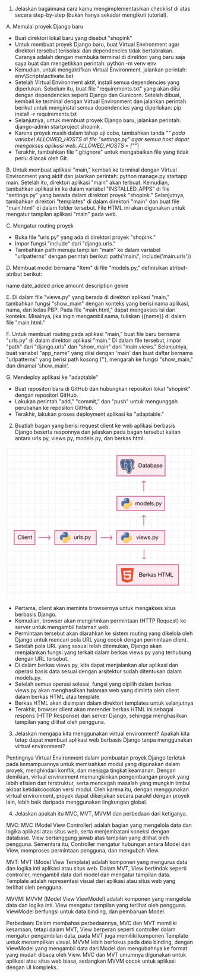 1. Jelaskan bagaimana cara kamu mengimplementasikan checklist di atas secara step-by-step (bukan hanya sekadar mengikuti tutorial).

A. Memulai proyek Django baru

- Buat direktori lokal baru yang disebut "shopink"
- Untuk membuat proyek Django baru, buat Virtual Environment agar direktori tersebut terisolasi dan dependencies tidak bertabrakan. Caranya adalah dengan membuka terminal di direktori yang baru saja saya buat dan mengetikkan perintah: python -m venv env
- Kemudian, untuk mengaktifkan Virtual Environment, jalankan perintah: env\Scripts\activate.bat
- Setelah Virtual Environment aktif, install semua dependencies yang diperlukan. Sebelum itu, buat file "requirements.txt" yang akan diisi dengan dependencies seperti Django dan Gunicorn. Setelah dibuat, kembali ke terminal dengan Virtual Environment dan jalankan perintah berikut untuk menginstal semua dependencies yang diperlukan: pip install -r requirements.txt
- Selanjutnya, untuk membuat proyek Django baru, jalankan perintah: django-admin startproject shopink .
- Karena proyek masih dalam tahap uji coba, tambahkan tanda "*" pada variabel ALLOWED_HOSTS di file "settings.py" agar semua host dapat mengakses aplikasi web. ALLOWED_HOSTS = ["*"]
- Terakhir, tambahkan file ".gitignore" untuk mengabaikan file yang tidak perlu dilacak oleh Git.

B. Untuk membuat aplikasi "main," kembali ke terminal dengan Virtual Environment yang aktif dan jalankan perintah: python manage.py startapp main. Setelah itu, direktori aplikasi "main" akan terbuat. Kemudian, tambahkan aplikasi ini ke dalam variabel "INSTALLED_APPS" di file "settings.py" yang berada dalam direktori proyek "shopink." Selanjutnya, tambahkan direktori "templates" di dalam direktori "main" dan buat file "main.html" di dalam folder tersebut. File HTML ini akan digunakan untuk mengatur tampilan aplikasi "main" pada web.

C. Mengatur routing proyek

- Buka file "urls.py" yang ada di direktori proyek "shopink."
- Impor fungsi "include" dari "django.urls."
- Tambahkan path menuju tampilan "main" ke dalam variabel "urlpatterns" dengan perintah berikut: path('main/', include('main.urls'))

D. Membuat model bernama "Item" di file "models.py," definisikan atribut-atribut berikut:

name
date_added
price
amount
description
genre

E. Di dalam file "views.py" yang berada di direktori aplikasi "main," tambahkan fungsi "show_main" dengan konteks yang berisi nama aplikasi, nama, dan kelas PBP. Pada file "main.html," dapat mengakses isi dari konteks. Misalnya, jika ingin mengambil nama, tuliskan {{name}} di dalam file "main.html."

F. Untuk membuat routing pada aplikasi "main," buat file baru bernama "urls.py" di dalam direktori aplikasi "main." Di dalam file tersebut, impor "path" dari "django.urls" dan "show_main" dari "main.views." Selanjutnya, buat variabel "app_name" yang diisi dengan 'main' dan buat daftar bernama "urlpatterns" yang berisi path kosong (''), mengarah ke fungsi "show_main," dan dinamai 'show_main'.

G. Mendeploy aplikasi ke "adaptable"

- Buat repositori baru di GitHub dan hubungkan repositori lokal "shopink" dengan repositori GitHub.
- Lakukan perintah "add," "commit," dan "push" untuk mengunggah perubahan ke repositori GitHub.
- Terakhir, lakukan proses deployment aplikasi ke "adaptable."


2. Buatlah bagan yang berisi request client ke web aplikasi berbasis Django beserta responnya dan jelaskan pada bagan tersebut kaitan antara urls.py, views.py, models.py, dan berkas html.
<img src="/Gambar//Gambar no 2.jpg">

- Pertama, client akan meminta browsernya untuk mengakses situs berbasis Django.
- Kemudian, browser akan mengirimkan permintaan (HTTP Request) ke server untuk mengambil halaman web.
- Permintaan tersebut akan diarahkan ke sistem routing yang dikelola oleh Django untuk mencari pola URL yang cocok dengan permintaan client.
- Setelah pola URL yang sesuai telah ditemukan, Django akan menjalankan fungsi yang terkait dalam berkas views.py yang terhubung dengan URL tersebut.
- Di dalam berkas views.py, kita dapat menjalankan alur aplikasi dan operasi basis data sesuai dengan arsitektur sudah ditentukan dalam models.py.
- Setelah semua operasi selesai, fungsi yang dipilih dalam berkas views.py akan menghasilkan halaman web yang diminta oleh client dalam berkas HTML atau template
- Berkas HTML akan disimpan dalam direktori templates untuk selanjutnya
- Terakhir, browser client akan merender berkas HTML ini sebagai respons (HTTP Response) dari server Django, sehingga menghasilkan tampilan yang dilihat oleh pengguna.

3. Jelaskan mengapa kita menggunakan virtual environment? Apakah kita tetap dapat membuat aplikasi web berbasis Django tanpa menggunakan virtual environment?

Pentingnya Virtual Environment dalam pembuatan proyek Django terletak pada kemampuannya untuk memisahkan modul yang digunakan dalam proyek, menghindari konflik, dan menjaga tingkat keamanan. Dengan demikian, virtual environment memungkinkan pengembangan proyek yang lebih efisien dan terstruktur, serta mencegah masalah yang mungkin timbul akibat ketidakcocokan versi modul. Oleh karena itu, dengan menggunakan virtual environment, proyek dapat dikerjakan secara paralel dengan proyek lain, lebih baik daripada menggunakan lingkungan global.

4. Jelaskan apakah itu MVC, MVT, MVVM dan perbedaan dari ketiganya.

MVC: MVC (Model View Controller) adalah bagian yang mengelola data dan logika aplikasi atau situs web, serta menjembatani koneksi dengan database. View bertanggung jawab atas tampilan yang dilihat oleh pengguna. Sementara itu, Controller mengatur hubungan antara Model dan View, memproses permintaan pengguna, dan mengubah View.

MVT: MVT (Model View Template) adalah komponen yang mengurus data dan logika inti aplikasi atau situs web. Dalam MVT, View bertindak seperti controller, mengambil data dari model dan mengatur tampilan data. Template adalah representasi visual dari aplikasi atau situs web yang terlihat oleh pengguna.

MVVM: MVVM (Model View ViewModel) adalah komponen yang mengelola data dan logika inti. View mengatur tampilan yang terlihat oleh pengguna. ViewModel berfungsi untuk data binding, dan pembaruan Model.

Perbedaan: Dalam membahas perbedaannya, MVC dan MVT memiliki kesamaan, tetapi dalam MVT, View berperan seperti controller dalam mengatur pengambilan data, pada MVT juga memiliki komponen Template untuk menampilkan visual. MVVM lebih berfokus pada data binding, dengan ViewModel yang mengambil data dari Model dan mengubahnya ke format yang mudah dibaca oleh View. MVC dan MVT umumnya digunakan untuk aplikasi atau situs web biasa, sedangkan MVVM cocok untuk aplikasi dengan UI kompleks.